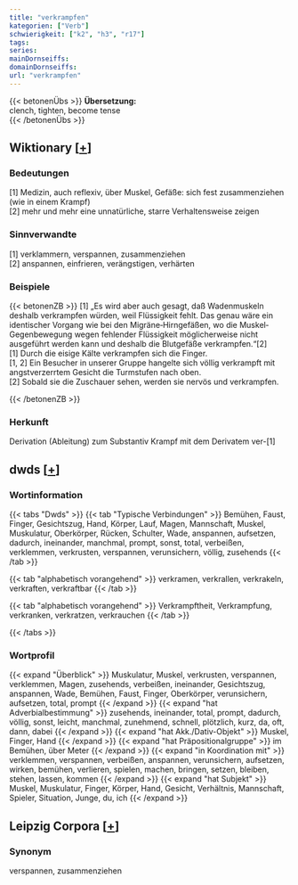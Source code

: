```yaml
---
title: "verkrampfen"
kategorien: ["Verb"]
schwierigkeit: ["k2", "h3", "r17"]
tags:
series:
mainDornseiffs:
domainDornseiffs:
url: "verkrampfen"
---
```


{{< betonenÜbs >}}
**Übersetzung:**  
clench, tighten, become tense  
{{< /betonenÜbs >}}

## Wiktionary [[+](https://de.wiktionary.org/wiki/verkrampfen)]

### Bedeutungen
[1] Medizin, auch reflexiv, über Muskel, Gefäße: sich fest zusammenziehen (wie in einem Krampf)  
[2] mehr und mehr eine unnatürliche, starre Verhaltensweise zeigen  

### Sinnverwandte
[1] verklammern, verspannen, zusammenziehen  
[2] anspannen, einfrieren, verängstigen, verhärten  

### Beispiele
{{< betonenZB >}}
[1] „Es wird aber auch gesagt, daß Wadenmuskeln deshalb verkrampfen würden, weil Flüssigkeit fehlt. Das genau wäre ein identischer Vorgang wie bei den Migräne‐Hirngefäßen, wo die Muskel‐Gegenbewegung wegen fehlender Flüssigkeit möglicherweise nicht ausgeführt werden kann und deshalb die Blutgefäße verkrampfen.“[2]  
[1] Durch die eisige Kälte verkrampfen sich die Finger.  
[1, 2] Ein Besucher in unserer Gruppe hangelte sich völlig verkrampft mit angstverzerrtem Gesicht die Turmstufen nach oben.  
[2] Sobald sie die Zuschauer sehen, werden sie nervös und verkrampfen.  

{{< /betonenZB >}}
### Herkunft
Derivation (Ableitung) zum Substantiv Krampf mit dem Derivatem ver-[1]  



## dwds [[+](https://www.dwds.de/wb/verkrampfen)]

### Wortinformation
{{< tabs "Dwds" >}}
{{< tab "Typische Verbindungen" >}}
Bemühen, Faust, Finger, Gesichtszug, Hand, Körper, Lauf, Magen, Mannschaft, Muskel, Muskulatur, Oberkörper, Rücken, Schulter, Wade, anspannen, aufsetzen, dadurch, ineinander, manchmal, prompt, sonst, total, verbeißen, verklemmen, verkrusten, verspannen, verunsichern, völlig, zusehends
{{< /tab >}}

{{< tab "alphabetisch vorangehend" >}}
verkramen, verkrallen, verkrakeln, verkraften, verkraftbar
{{< /tab >}}

{{< tab "alphabetisch vorangehend" >}}
Verkrampftheit, Verkrampfung, verkranken, verkratzen, verkrauchen
{{< /tab >}}

{{< /tabs >}}

### Wortprofil
{{< expand "Überblick" >}} Muskulatur, Muskel, verkrusten, verspannen, verklemmen, Magen, zusehends, verbeißen, ineinander, Gesichtszug, anspannen, Wade, Bemühen, Faust, Finger, Oberkörper, verunsichern, aufsetzen, total, prompt {{< /expand >}}
{{< expand "hat Adverbialbestimmung" >}} zusehends, ineinander, total, prompt, dadurch, völlig, sonst, leicht, manchmal, zunehmend, schnell, plötzlich, kurz, da, oft, dann, dabei {{< /expand >}}
{{< expand "hat Akk./Dativ-Objekt" >}} Muskel, Finger, Hand {{< /expand >}}
{{< expand "hat Präpositionalgruppe" >}} im Bemühen, über Meter {{< /expand >}}
{{< expand "in Koordination mit" >}} verklemmen, verspannen, verbeißen, anspannen, verunsichern, aufsetzen, wirken, bemühen, verlieren, spielen, machen, bringen, setzen, bleiben, stehen, lassen, kommen {{< /expand >}}
{{< expand "hat Subjekt" >}} Muskel, Muskulatur, Finger, Körper, Hand, Gesicht, Verhältnis, Mannschaft, Spieler, Situation, Junge, du, ich {{< /expand >}}

## Leipzig Corpora [[+](https://corpora.uni-leipzig.de/en/res?word=verkrampfen&corpusId=deu_newscrawl-public_2018)]


### Synonym
verspannen, zusammenziehen

